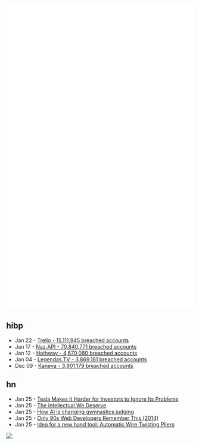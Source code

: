 ![Metrics](https://raw.githubusercontent.com/phixion/phixion/master/metrics.svg)

## hibp

<!--
for https://github.com/phixion/phixion/blob/main/.github/workflows/feeds.yml
-->
<!--START_SECTION:haveibeenpwnd-->
- Jan 22 - [Trello - 15,111,945 breached accounts](https://haveibeenpwned.com/PwnedWebsites#Trello)
- Jan 17 - [Naz.API - 70,840,771 breached accounts](https://haveibeenpwned.com/PwnedWebsites#NazApi)
- Jan 12 - [Hathway - 4,670,080 breached accounts](https://haveibeenpwned.com/PwnedWebsites#Hathway)
- Jan 04 - [Legendas.TV - 3,869,181 breached accounts](https://haveibeenpwned.com/PwnedWebsites#LegendasTV)
- Dec 09 - [Kaneva - 3,901,179 breached accounts](https://haveibeenpwned.com/PwnedWebsites#Kaneva)
<!--END_SECTION:haveibeenpwnd-->

## hn

<!--
for https://github.com/phixion/phixion/blob/main/.github/workflows/feeds.yml
-->
<!--START_SECTION:hn-->
- Jan 25 - [Tesla Makes It Harder for Investors to Ignore Its Problems](https://www.wsj.com/business/autos/tesla-makes-it-harder-for-investors-to-ignore-its-problems-511a2c40)
- Jan 25 - [The Intellectual We Deserve](https://www.currentaffairs.org/2018/03/the-intellectual-we-deserve)
- Jan 25 - [How AI is changing gymnastics judging](https://www.technologyreview.com/2024/01/16/1086498/ai-gymnastics-judging-jss-world-championships-antwerp-paris-olympics/)
- Jan 25 - [Only 90s Web Developers Remember This (2014)](https://zachholman.com/posts/only-90s-developers/)
- Jan 25 - [Idea for a new hand tool: Automatic Wire Twisting Pliers](https://docs.sweeting.me/s/ih75iZv2o)
<!--END_SECTION:hn-->

<!--
for https://yhype.me
-->
![](https://hit.yhype.me/github/profile?user_id=13013670)
